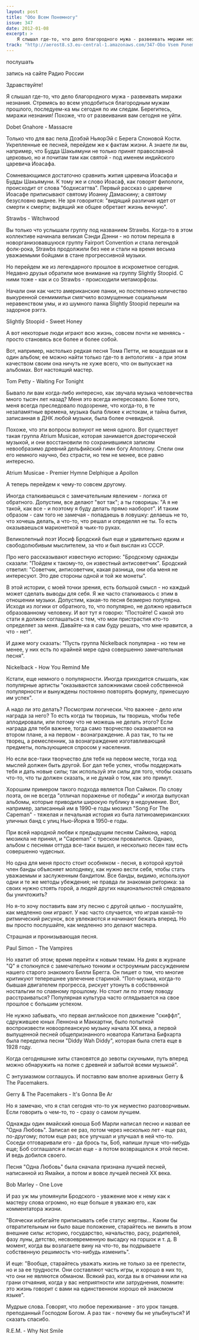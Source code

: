 ```yaml
---
layout: post
title: "Обо Всем Понемногу"
issue: 347
date: 2012-01-08
excerpt: >
    Я слышал где-то, что дело благородного мужа - развеивать миражи незнания. Стремясь во всем уподобиться благородным мужам прошлого, последуем-ка мы сегодня по им следам. Берегитесь, миражи незнания! Похоже, что от развеивания вам сегодня не уйти.
track: "http://aerost8.s3.eu-central-1.amazonaws.com/347-Obo Vsem Ponemnogu.mp3"
---
```


послушать

запись на сайте Радио России

Здравствуйте!

Я слышал где-то, что дело благородного мужа - развеивать миражи незнания. Стремясь во всем уподобиться благородным мужам прошлого, последуем-ка мы сегодня по им следам. Берегитесь, миражи незнания! Похоже, что от развеивания вам сегодня не уйти.

Dobet Gnahore - Massacre

Только что для вас пела Доэбэй НьяорЭй с Берега Слоновой Кости. Укрепленные ее песней, перейдем же к фактам жизни. А знаете ли вы, например, что Будда Шакьямуни не только принят православной церковью, но и почитам там как святой - под именем индийского царевича Иоасафа.

Сомневающимся достаточно сравнить жития царевича Иоасафа и Будды Шакьямуни. К тому же и слово Иоасаф, как говорят филологи, происходит от слова "бодхисаттва". Первый рассказ о царевиче Иоасафе приписывают святому Иоанну Дамаскину; а святому безусловно виднее. Не зря говорится: "видящий различия идет от смерти к смерти; видящий же общее обретает жизнь вечную".

Strawbs - Witchwood

Вы только что услышали группу под названием Strawbs. Когда-то в этом коллективе начинала великая Сэнди Дэнни - но потом перешла в новорганизовавшуюся группу Fairport Convention и стала легендой фолк-рока, Strawbs продолжили без нее и стали на время весьма уважаемыми бойцами в стане прогрессивной музыки.

Но перейдем же из легендарного прошлое в искрометное сегодня. Недавно друзья обратили мое внимание на группу Slightly Stoopid. С ними тоже - как и со Strawbs - происходили метаморфозы.

Начали они как чисто американские панки, но постепенно количество выкуренной сенмимильи смягчило возмущенные социальным неравенством умы, и из шумного панка Slightly Stoopid перешли на задорное рэггэ.

Slightly Stoopid - Sweet Honey

А вот некоторые люди играют всю жизнь, совсем почти не меняясь - просто становясь все более и более собой.

Вот, например, настолько редкая песня Тома Петти, не вошедшая ни в один альбом; ее можно найти только где-то в антологиях - а при этом качеством своим она ничуть не хуже всего, что он выпускает на альбомах. Вот настоящий мастер.

Tom Petty - Waiting For Tonight

Бывало ли вам когда-либо интересно, как звучала музыка человечества много тысяч лет назад? Меня это всегда интересовало. Более того, меня всегда преследовало подозрение, что когда-то, в те незапамятные времена, музыка была ближе к истокам, и тайна бытия, записанная в ДНК любой музыки, была более очевидной.

Похоже, что эти вопросы волнуют не меня одного. Вот существует такая группа Atrium Musicae, которая занимается доисторической музыкой, и они восстановили по сохранившимся записям невообразимо древний дельфийский гимн богу Аполлону. Спели они его немного научно, без страсти, но тем не менее, все равно интересно.

Atrium Musicae - Premier Hymne Delphique a Apollon

А теперь перейдем к чему-то совсем другому.

Иногда сталкиваешься с замечательным явлением - логика от обратного. Допустим, все делают "вот так"; а ты говоришь: "А я не такой, как все - и поэтому я буду делать прямо наоборот". И таким образом - сам того не замечая - попадаешь в ловушку: делаешь не то, что хочешь делать, а что-то, что решал и определял не ты. То есть оказываешься марионеткой в чьих-то руках.

Великолепный поэт Иосиф Бродский был еще и удивительно едким и свободолюбивым мыслителем, за что и был выслан из СССР.

Про него рассказывают известную историю: "Бродскому однажды сказали: "Пойдем к такому-то, он известный антисоветчик". Бродский ответил: "Советчик, антисоветчик, какая разница, они оба меня не интересуют. Это две стороны одной и той же монеты".

В этой истории, с моей точки зрения, есть большой смысл - но каждый может сделать выводы для себя. Я же часто сталкиваюсь с этим в отношении музыки. Допустим, какая-то песня безмерно популярна. Исходя из логики от обратного, то, что популярно, не должно нравиться образованному человеку. И вот тут я говорю: "Постойте! С какой это стати я должен соглашаться с тем, что мои пристрастия кто-то определяет за меня. Давайте-ка я сам буду решать, что мне нравится, а что - нет".

И даже могу сказать: "Пусть группа Nickelback популярна - но тем не менее, у них есть по крайней мере одна совершенно замечательная песня".

Nickelback - How You Remind Me

Кстати, еще немного о популярности. Иногда приходится слышать, как популярные артисты "оказываются заложниками своей собственной популярности и вынуждены постоянно повторять формулу, принесшую им успех".

А надо ли это делать? Посмотрим логически. Что важнее - дело или награда за него? То есть когда ты творишь, ты творишь, чтобы тебе аплодировали, или потому что не можешь не делать этого? Если награда для тебя важнее, тогда само творчество оказывается на втором плане, а на первом - вознаграждение. А раз так, то ты не творец, а ремесленник, за вознаграждение изготавливающий предметы, пользующиеся спросом у населения.

Но если все-таки творчество для тебя на первом месте, тогда ход мыслей должен быть другой. Бог дал тебе успех, чтобы поддержать тебя и дать новые силы; так используй эти силы для того, чтобы сказать что-то, что ты должен сказать, и не думай о том, как это примут.

Хорошим примером такого подхода является Пол Саймон. По слову поэта, он не всегда "отличал пораженье от победы" и иногда выпускал альбомы, которые приводили широкую публику в недоумение. Вот, например, записанный им в 1990-е годы мюзикл "Song For The Capeman" - тяжелая и печальная история из быта латиноамериканских уличных банд с улиц Нью-Йорка в 1950-е годы.

При всей народной любви к предыдущим песням Саймона, народ мюзикла не принял, и "Capeman" с треском провалился. Однако, альбом с песнями оттуда все-таки вышел, и несколько песен там есть совершенно чудесных.

Но одна для меня просто стоит особняком - песня, в которой крутой член банды объясняет молодняку, как нужно вести себя, чтобы стать уважаемым и заслуженным бандитом. Все банды, видимо, используют одни и те же методы убеждения; не правда ли знакомая риторика: за своих нужно стоять горой, а людей других национальностей следовало бы уничтожить?

Но я-то хочу поставить вам эту песню с другой целью - послушайте, как медленно они играют. У нас часто случается, что играя какой-то ритмический рисунок, все увлекаются и начинают бежать вперед. Но вы просто послушайте, как медленно это делают мастера.

Страшная и пронизывающая песня.

Paul Simon - The Vampires

Но хватит об этом; время перейти к новым темам. На днях в журнале "Q" я столкнулся с замечательно тонким и остроумным рассуждением нашего старого знакомого Билли Брегга. Он пишет о том, что многие критикуют теперешнее увлечение стариной. "Поп-музыка, когда-то бывшая двигателем прогресса, рискует утонуть в собственной ностальгии по славному прошлому. Но стоит ли по этому поводу расстраиваться? Популярная культура часто оглядывается на свое прошлое с большим успехом.

Не нужно забывать, что первая английское поп движение "скиффл", сдружившее юных Леннона и Маккартни, было попыткой воспроизвести новоорлеанскую музыку начала XX века, а первой выпущенной песней общепризнанного новатора Капитана Бифхарта была переделка песни "Diddy Wah Diddy", которая была спета еще в 1928 году.

Когда сегодняшние хиты становятся до зевоты скучными, путь вперед можно обнаружить на полке с древней и забытой всеми музыкой".

С энтузиазмом соглашусь. И поставлю вам вполне архивных Gerry & The Pacemakers.

Gerry & The Pacemakers - It's Gonna Be Ar

Но я замечаю, что я стал сегодня что-то уж неуместно разговорчивым. Если говорить о чем-то, то - сразу о самом лучшем.

Однажды один ямайский юноша Боб Марли написал песню и назвал ее "Одна Любовь". Записал ее раз, потом через несколько лет - еще раз, по-другому; потом еще раз; все улучшал и улучшал в ней что-то. Соседи отговаривали его - да брось ты, Боб, напиши лучше что-нибудь еще; Боб соглашался и писал еще - а потом возвращался к этой песне. И ведь добился своего.

Песня "Одна Любовь" была сначала признана лучшей песней, написанной из Ямайки, а потом и вовсе лучшей песней XX века.

Bob Marley - One Love

И раз уж мы упомянули Бродского - уважение мое к нему как к мастеру слова огромно, но еще больше я уважаю его, как комментатора жизни.

"Всячески избегайте приписывать себе статус жертвы... Каким бы отвратительным ни было ваше положение, старайтесь не винить в этом внешние силы: историю, государство, начальство, расу, родителей, фазу луны, детство, несвоевременную высадку на горшок и т. д. В момент, когда вы возлагаете вину на что-то, вы подрываете собственную решимость что-нибудь изменить".

И еще: "Вообще, старайтесь уважать жизнь не только за ее прелести, но и за ее трудности. Они составляют часть игры, и хорошо в них то, что они не являются обманом. Всякий раз, когда вы в отчаянии или на грани отчаяния, когда у вас неприятности или затруднения, помните: это жизнь говорит с вами на единственном хорошо ей знакомом языке".

Мудрые слова. Говорят, что любое переживание - это урок танцев. преподанный Господом Богом. А раз так - почему бы не улыбнуться? И сказать спасибо.

R.E.M. - Why Not Smile

